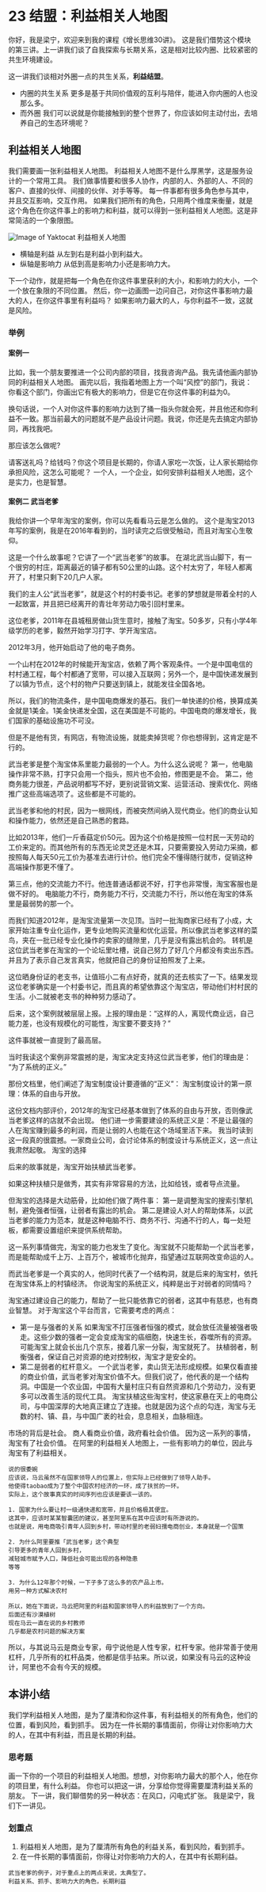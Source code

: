 # 23 结盟：利益相关人地图

你好，我是梁宁，欢迎来到我的课程《增长思维30讲》。
这是我们借势这个模块的第三讲。上一讲我们谈了自我探索与长期关系，这是相对比较内圈、比较紧密的共生环境建设。

这一讲我们谈相对外圈一点的共生关系，**利益结盟**。

* 内圈的共生关系
  更多是基于共同价值观的互利与陪伴，能进入你内圈的人也没那么多。
* 而外圈
  我们可以说就是你能接触到的整个世界了，你应该如何主动付出，去培养自己的生态环境呢？

## 利益相关人地图

我们需要画一张利益相关人地图。
利益相关人地图不是什么厚黑学，这是服务设计的一个常用工具。
我们做事情要和很多人协作，内部的人、外部的人、不同的客户、直接的伙伴、间接的伙伴、对手等等。
每一件事都有很多角色参与其中，并且交互影响，交互作用。
如果我们把所有的角色，只用两个维度来衡量，就是这个角色在你这件事上的影响力和利益，就可以得到一张利益相关人地图。这是非常简洁的一个象限图。

![Image of Yaktocat](77872dc5-3fcb-4ffb-b118-898c28698c77.png)
利益相关人地图

* 横轴是利益
  从左到右是利益小到利益大。
* 纵轴是影响力
  从低到高是影响力小还是影响力大。

下一个动作，就是把每一个角色在你这件事里获利的大小，和影响力的大小，一个一个放在象限的不同位置。
然后，你一边画图一边问自己，对你这件事影响力最大的人，在你这件事里有利益吗？
如果影响力最大的人，与你利益不一致，这就是风险。

### 举例

#### 案例一

比如，我一个朋友要推进一个公司内部的项目，找我咨询产品。我先请他画内部协同的利益相关人地图。
画完以后，我指着地图上方一个叫“风控”的部门，我说：你看这个部门，你画出它有极大的影响力，但是它在你这件事的利益为0。

换句话说，一个人对你这件事的影响力达到了捅一指头你就会死，并且他还和你利益不一致。那当前最大的问题就不是产品设计问题。我说，你还是先去搞定内部协同，再找我吧。

那应该怎么做呢?

请客送礼吗？给钱吗？你这个项目是长期的，你请人家吃一次饭，让人家长期给你承担风险，这怎么可能呢？
一个人，一个企业，如何安排利益相关人地图，这个是实力，也是智慧。

#### 案例二 武当老爹

我给你讲一个早年淘宝的案例，你可以先看看马云是怎么做的。
这个是淘宝2013年写的案例，我是在2016年看到的，当时读完之后很受触动，而且对淘宝心生敬仰。

这是一个什么故事呢？它讲了一个“武当老爹”的故事。
在湖北武当山脚下，有一个很穷的村庄，距离最近的镇子都有50公里的山路。这个村太穷了，年轻人都离开了，村里只剩下20几户人家。

我们的主人公“武当老爹”，就是这个村的村委书记。老爹的梦想就是带着全村的人一起致富，并且把已经离开的青壮年劳动力吸引回村里来。

这位老爹，2011年在县城租房做山货生意时，接触了淘宝。50多岁，只有小学4年级学历的老爹，毅然开始学习打字、学开淘宝店。

2012年3月，他开始启动了他的电子商务。

一个山村在2012年的时候能开淘宝店，依赖了两个客观条件。一个是中国电信的村村通工程，每个村都通了宽带，可以接入互联网；另外一个，是中国快递发展到了以镇为节点，这个村的物产只要送到镇上，就能发往全国各地。

所以，我们的物流条件，是中国电商爆发的基石。我们一单快递的价格，换算成美金就是1美金。1美金快递发全国，这在美国是不可能的。中国电商的爆发增长，我们国家的基础设施功不可没。

但是不是他有货，有网店，有物流设施，就能卖掉货呢？你也想得到，这肯定是不行的。

武当老爹是整个淘宝体系里能力最弱的一个人。为什么这么说呢？
第一，他电脑操作非常不熟，打字只会用一个指头，照片也不会拍，修图更是不会。
第二，他商务能力很差，产品说明都写不好，更别说营销文案、运营活动、搜索优化、网络推广这些高端选项了。这些都是不可能的。

武当老爹和他的村民，因为一根网线，而被突然间纳入现代商业。他们的商业认知和操作能力，依然还是自己熟悉的套路。

比如2013年，他们一斤香菇定价50元。因为这个价格是按照一位村民一天劳动的工价来定的。而其他所有的东西无论灵芝还是木耳，只要需要投入劳动力采摘，都按照每人每天50元工价为基准去进行计价。他们完全不懂得随行就市，促销这种高端操作那更不懂了。

第三点，他的交流能力不行。他连普通话都说不好，打字也非常慢，淘宝客服也是做不好的。
电脑能力不行，商务能力不行，交流能力不行，所以他在淘宝的体系里是最弱势的那一个。

而我们知道2012年，是淘宝流量第一次见顶。当时一批淘商家已经有了小成，大家开始注重专业化运作，更专业地购买流量和优化运营。所以像武当老爹这样的菜鸟，夹在一批已经专业化操作的卖家的缝隙里，几乎是没有露出机会的。
转机是这位武当老爹在淘宝的一个论坛里吐槽，说自己努力了好几个月都没有卖出东西。并且为了表示自己发言真实，他就把自己的身份证拍照发了上来。

这位晒身份证的老支书，让值班小二有点好奇，就真的还去核实了一下。结果发现这位老爹确实是一个村委书记，而且真的希望依靠这个淘宝店，带动他们村村民的生活。小二就被老支书的种种努力感动了。

后来，这个案例就被层层上报。上报的理由是：“这样的人，离现代商业远，自己能力差，也没有规模化的可能性，淘宝要不要支持？”

这件事就被一直提到了最高层。

当时我读这个案例非常震撼的是，淘宝决定支持这位武当老爹，他们的理由是：
“为了系统的正义。”

那份文档里，他们阐述了淘宝制度设计要遵循的“正义”：
淘宝制度设计的第一原理：体系的自由与开放。

这份文档内部评价，2012年的淘宝已经基本做到了体系的自由与开放，否则像武当老爹这样的店就不会出现。
他们进一步需要建设的系统正义是：不是让最强的人在淘宝赚到最多的利润，而是让弱的人也能在这个场域里活下来。
我当时读到这一段真的很震撼。一家商业公司，会讨论体系的制度设计与系统正义，这一点让我肃然起敬。
淘宝的选择

后来的故事就是，淘宝开始扶植武当老爹。

如果这种扶植只是做秀，其实有非常容易的方法，比如给钱，或者导点流量。

但淘宝的选择是大动筋骨，比如他们做了两件事：
第一是调整淘宝的搜索引擎机制，避免强者恒强，让弱者有露出的机会。
第二是建设人对人的帮助体系，以武当老爹的能力为范本，就是这种电脑不行、商务不行、沟通不行的人，每一处短板，都需要设置组织来提供系统帮助。

这一系列事情做完，淘宝的能力也发生了变化。淘宝就不只能帮助一个武当老爹，而是能帮助成千上万、上百万个，被城市化抛弃，指望通过互联网改变命运的人。

而武当老爹是一个真实的人，他同时代表了一个结构洞，就是后来的淘宝村，依托在淘宝体系上的村镇经济。
你说淘宝的系统正义，纯粹是出于对弱者的同情吗？

淘宝通过建设自己的能力，帮助了一批只能依靠它的弱者，这其中有慈悲，也有商业智慧。
对于淘宝这个平台而言，它需要考虑的两点：

- 第一是与强者的关系
  如果淘宝不打压强者恒强的模式，就会放任流量被强者吸走。这些少数的强者一定会变成淘宝的癌细胞，快速生长，吞噬所有的资源。
可能淘宝上就会长出几个京东，接着几家一分裂，淘宝就死了。
扶植弱者，制衡强者，保证自己对资源的绝对控制权，淘宝才是安全的。
- 第二是弱者的杠杆意义。
  一个武当老爹，卖山货无法形成规模。如果仅看直接的商业价值，武当老爹对淘宝价值不大。但我们说了，他代表的是一个结构洞。中国是一个农业国，中国有大量村庄只有自然资源和几个劳动力，没有更多可以改善生活的现代工具。
淘宝扶植这些淘宝村，使这家悬在天上的电商公司，与中国深厚的大地真正建立了连接。也就是因为这个点的勾连，淘宝与无数的村、镇、县，与中国广袤的社会，息息相关，血脉相连。

市场的背后是社会。
商人看商业价值，政府看社会价值。
因为这一系列的事情，淘宝有了社会价值。
在阿里的利益相关人地图上，一些有影响力的单位，因此与淘宝有了利益相关。

```notes
说的很委婉
应该说，马云虽然不在国家领导人的位置上，但实际上已经做到了领导人助手。
他使得taobao成为了整个中国农村经济的一环，成了扶贫的一环。
实际上，这个故事真实的时间序列也应该是要该一该的。

1. 国家为什么要让村一级通快递和宽带，并且价格极其便宜。
这其中，应该时某某智囊团的建议，甚至阿里系在其中应该时有所游说的。
也就是说，用电商吸引青年人回到乡村，带动村里的老弱妇孺电商创业，本身就是一个国策

2. 为什么阿里要推「武当老爹」这个典型
引导更多的青年人回到乡村，
减轻城市赋予人口，降低社会可能出现的各种隐患
等等

3. 为什么12年那个时候，一下子多了这么多的农产品上市。
用另一种方式解决农村

所以，她在下面说，马云把阿里的利益和国家领导人的利益放到了一个方向。
后面还有沙漠植树
现在马云一直在说的乡村教师
几乎都是农村问题的解决方案

```

所以，与其说马云是商业专家，毋宁说他是人性专家，杠杆专家。他非常善于使用杠杆，几乎所有的杠杆品类，他都是信手拈来。所以说，如果没有马云的这种设计，阿里也不会有今天的规模。

## 本讲小结

我们学利益相关人地图，是为了厘清和你这件事，有利益相关的所有角色，他们的位置，看到风险，看到抓手。
因为在一件长期的事情面前，你得让对你影响力大的人，在其中有利益，而且是长期的利益。

### 思考题
画一下你的一个项目的利益相关人地图。想想，对你影响力最大的那个人，他在你的项目里，有什么利益。
你也可以把这一讲，分享给你觉得需要厘清利益关系的朋友。
下一讲，我们聊借势的另一种状态：在风口，闪电式扩张。
我是梁宁，我们下一讲见。

### 划重点

1. 利益相关人地图，是为了厘清所有角色的利益关系，看到风险，看到抓手。 
2. 在一件长期的事情面前，你得让对你影响力大的人，在其中有长期利益。

```notes
武当老爹的例子，对于重点上的两点来说，太典型了。
利益关系、抓手、影响力大的角色，长期利益
```